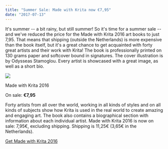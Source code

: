```yaml
---
title: "Summer Sale: Made with Krita now €7,95"
date: "2017-07-13"
---
```


It's summer -- a bit rainy, but still summer! So it's time for a summer sale -- and we've reduced the price for the Made with Krita 2016 art books to just 7,95. That means that shipping (outside the Netherlands) is more expensive than the book itself, but it's a great chance to get acquainted with forty great artists and their work with Krita! The book is professionally printed on 130 grams paper and softcover bound in signatures. The cover illustration is by Odysseas Stamoglou. Every artist is showcased with a great image, as well as a short bio.

<script src="https://gumroad.com/js/gumroad.js"></script>

![](../images/cover_small.png)

Made with Krita 2016

On sale: **€7,95**

Forty artists from all over the world, working in all kinds of styles and on all kinds of subjects show how Krita is used in the real world to create amazing and engaging art. The book also contains a biographical section with information about each individual artist. Made with Krita 2016 is now on sale: 7,95€, excluding shipping. Shipping is 11,25€ (3,65€ in the Netherlands).

[Get Made with Krita 2016](https://gum.co/LLUIt?wanted=true)
